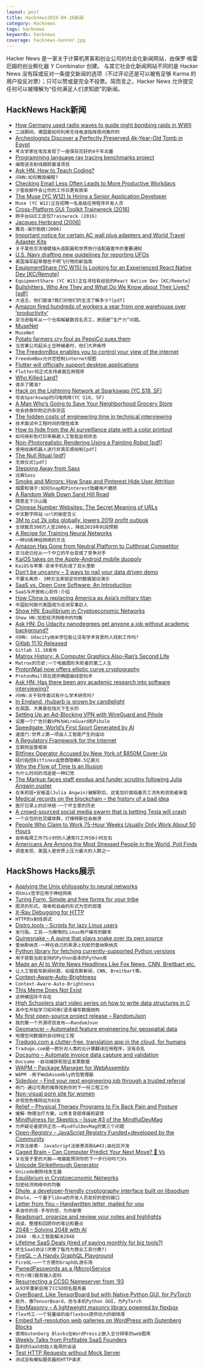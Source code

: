 ```yaml
---
layout: post
title: Hacknews2019-04-26新闻
category: Hacknews
tags: hacknews
keywords: hacknews
coverage: hacknews-banner.jpg
---
```


Hacker News 是一家关于计算机黑客和创业公司的社会化新闻网站，由保罗·格雷厄姆的创业孵化器 Y Combinator 创建。
与其它社会化新闻网站不同的是 Hacker News 没有踩或反对一条提交新闻的选项（不过评论还是可以被有足够 Karma 的用户投反对票）；只可以赞或是完全不投票。简而言之，Hacker News 允许提交任何可以被理解为“任何满足人们求知欲”的新闻。

## HackNews Hack新闻


- [How Germany used radio waves to guide night bombing raids in WWII](https://medium.com/lessons-from-history/england-was-almost-destroyed-by-radio-waves-df70830e8593)
- `二战期间，德国是如何利用无线电波指挥夜间轰炸的`
- [Archeologists Discover a Perfectly Preserved 4k-Year-Old Tomb in Egypt](https://mymodernmet.com/khuwy-egyptian-tomb-saqqara/)
- `考古学家在埃及发现了一座保存完好的4千年古墓`
- [Programming language ray tracing benchmarks project](https://github.com/niofis/raybench)
- `编程语言射线跟踪基准项目`
- [Ask HN: How to Teach Coding?](item?id=19741408)
- `问HN:如何教授编程?`
- [Checking Email Less Often Leads to More Productive Workdays](https://www.studyfinds.org/study-checking-email-less-often-more-productive-workday-managers/)
- `少查收邮件会让你的工作日更有效率`
- [The Muse (YC W12) Is Hiring a Senior Application Developer](https://www.themuse.com/jobs/themuse/application-developer)
- `Muse (YC W12)正在招聘一名高级应用程序开发人员`
- [Cross-Platform GUI Toolkit Trainwreck (2016)](https://blog.johnnovak.net/2016/05/29/cross-platform-gui-trainwreck-2016-edition/)
- `跨平台GUI工具包Trainwreck (2016)`
- [Jacques Herbrand (2006)](http://www-history.mcs.st-and.ac.uk/Biographies/Herbrand.html)
- `雅克·海尔勃朗(2006)`
- [Important notice for certain AC wall plug adapters and World Travel Adapter Kits](https://www.apple.com/newsroom/2019/04/important-notice-for-certain-ac-wall-plug-adapters-and-apple-world-travel-adapter-kits/)
- `关于某些交流墙壁插头适配器和世界旅行适配器套件的重要通知`
- [U.S. Navy drafting new guidelines for reporting UFOs](https://www.politico.com/story/2019/04/23/us-navy-guidelines-reporting-ufos-1375290)
- `美国海军起草报告不明飞行物的新指南`
- [EquipmentShare (YC W15) Is Looking for an Experienced React Native Dev [KC/Remote]](https://www.equipmentshare.com/careers/openings?gh_jid=1528655)
- `EquipmentShare (YC W15)正在寻找有经验的React Native Dev [KC/Remote]`
- [Bullshitters. Who Are They and What Do We Know about Their Lives? [pdf]](http://ftp.iza.org/dp12282.pdf)
- `大话王。他们是谁?我们对他们的生活了解多少?[pdf]`
- [Amazon fired hundreds of workers a year from one warehouse over ‘productivity’](https://www.theverge.com/2019/4/25/18516004/amazon-warehouse-fulfillment-centers-productivity-firing-terminations)
- `亚马逊每年从一个仓库解雇数百名员工，原因是“生产力”问题。`
- [MuseNet](https://openai.com/blog/musenet/)
- `MuseNet`
- [Potato farmers cry foul as PepsiCo sues them](https://www.thehindu.com/business/Industry/potato-farmers-cry-foul-as-pepsico-sues-them/article26936480.ece?homepage=true)
- `当百事公司起诉土豆种植者时，他们大声疾呼`
- [The FreedomBox enables you to control your view of the internet](https://www.zdnet.com/article/put-the-internet-back-under-your-control-with-the-freedombox/)
- `FreedomBox允许您控制internet视图`
- [Flutter will officially support desktop applications](https://github.com/flutter/flutter/wiki/Desktop-shells)
- `Flutter将正式支持桌面应用程序`
- [Who Killed Lard?](https://www.npr.org/sections/money/2012/02/03/146356117/who-killed-lard)
- `谁杀了猪油?`
- [Hack on the Lightning Network at Sparkswap (YC S18, SF)](https://keyvalues.com/sparkswap)
- `攻击Sparkswap的闪电网络(YC S18, SF)`
- [A Man Who’s Going to Save Your Neighborhood Grocery Store](https://longreads.com/2019/04/23/the-man-whos-going-to-save-your-grocery-store/)
- `他会拯救你附近的杂货店`
- [The hidden costs of engineering time in technical interviewing](http://blog.interviewing.io/you-probably-dont-factor-in-engineering-time-when-calculating-cost-per-hire-heres-why-you-really-should/)
- `技术面试中工程时间的隐性成本`
- [How to hide from the AI surveillance state with a color printout](https://www.technologyreview.com/f/613409/how-to-hide-from-the-ai-surveillance-state-with-a-color-printout/)
- `如何用彩色打印来躲避人工智能监视状态`
- [Non-Photorealistic Rendering Using a Painting Robot [pdf]](http://graphics.uni-konstanz.de/publikationen/Lindemeier2015HardwareBasedNon/Lindemeier2015HardwareBasedNon.pdf)
- `使用绘画机器人进行非真实感绘制[pdf]`
- [The Null Ritual [pdf]](https://library.mpib-berlin.mpg.de/ft/gg/GG_Null_2004.pdf)
- `无效仪式[pdf]`
- [Stepping Away from Sass](https://cathydutton.co.uk/posts/why-i-stopped-using-sass/)
- `远离Sass`
- [Smoke and Mirrors: How Snap and Pinterest Hide User Attrition](https://beth.technology/how-snap-and-pinterest-hide-user-attrition/)
- `烟雾和镜子:如何Snap和Pinterest隐藏用户磨损`
- [A Random Walk Down Sand Hill Road](https://tomtunguz.com/a-random-walk-down-sand-hill-road/)
- `随意走下沙山路`
- [Chinese Number Websites: The Secret Meaning of URLs](https://newrepublic.com/article/117608/chinese-number-websites-secret-meaning-urls)
- `中文数字网站:url的秘密含义`
- [3M to cut 2k jobs globally, lowers 2019 profit outlook](https://www.reuters.com/article/us-3m-results/3m-to-cut-2000-jobs-globally-lowers-2019-profit-outlook-idUSKCN1S11EI)
- `全球裁员300万人至2000人，降低2019年利润预期`
- [A Recipe for Training Neural Networks](https://karpathy.github.io/2019/04/25/recipe/)
- `一种训练神经网络的方法`
- [Amazon Has Gone from Neutral Platform to Cutthroat Competitor](https://onezero.medium.com/open-source-betrayed-industry-leaders-accuse-amazon-of-playing-a-rigged-game-with-aws-67177bc748b7?gi=356d74c0b36e)
- `亚马逊已经从一个中立的平台变成了竞争对手`
- [KaiOS takes on the Apple-Android mobile duopoly](https://www.economist.com/business/2019/04/27/kaios-takes-on-the-apple-android-mobile-duopoly)
- `KaiOS与苹果-安卓手机形成了双头垄断`
- [Don’t be uncanny – 3 ways to nail your data driven demo](https://www.tonic.ai/post/3-ways-to-nail-your-demo-data/)
- `不要太离奇- 3种方法来锁定你的数据驱动演示`
- [SaaS vs. Open Core Software: An Introduction](https://gravitational.com/blog/open-core-vs-saas-intro/)
- `SaaS与开放核心软件:介绍`
- [How China is replacing America as Asia’s military titan](https://www.reuters.com/investigates/special-report/china-army-xi/)
- `中国如何取代美国成为亚洲军事巨人`
- [Show HN: Equilibrium in Cryptoeconomic Networks](https://solmaz.io/2019/04/20/equilibrium-cryptoeconomic-networks/)
- `Show HN:加密经济网络中的均衡`
- [Ask HN: Do Udacity nanodegrees get anyone a job without academic background?](item?id=19749717)
- `问HN: Udacity纳米学位能让没有学术背景的人找到工作吗?`
- [Gitlab 11.10 Released](https://about.gitlab.com/2019/04/22/gitlab-11-10-released/)
- `Gitlab 11.10发布`
- [Matrox History: A Computer Graphics Also-Ran’s Second Life](https://tedium.co/2019/04/23/matrox-graphics-history/)
- `Matrox的历史:一个电脑图形失败者的第二人生`
- [ProtonMail now offers elliptic curve cryptography](https://protonmail.com/blog/elliptic-curve-cryptography/)
- `ProtonMail现在提供椭圆曲线密码术`
- [Ask HN: Has there been any academic research into software interviewing?](item?id=19747821)
- `问HN:关于软件面试有什么学术研究吗?`
- [In England, rhubarb is grown by candlelight](http://www.bbc.com/travel/story/20190424-the-english-vegetable-picked-by-candlelight)
- `在英国，大黄是在烛光下生长的`
- [Setting Up an Ad-Blocking VPN with WireGuard and Pihole](https://drexl.me/guides/wireguard-pihole-vpn-setup.html)
- `设置一个广告拦截VPN与WireGuard和Pihole`
- [Speedgate: World’s First Sport Generated by AI](https://news.developer.nvidia.com/speedgate-worlds-first-sport-generated-by-ai)
- `速度门:世界上第一项由人工智能产生的运动`
- [A Regulatory Framework for the Internet](https://stratechery.com/2019/a-regulatory-framework-for-the-internet/)
- `互联网监管框架`
- [Bitfinex Operator Accused by New York of $850M Cover-Up](https://www.bloomberg.com/news/articles/2019-04-25/bitfinex-operator-accused-by-new-york-of-850-million-coverup?utm_source=google&amp;utm_medium=bd&amp;cmpId=google)
- `纽约指控Bitfinex运营商隐瞒8.5亿美元`
- [Why the Flow of Time Is an Illusion](http://nautil.us/issue/71/flow/why-the-flow-of-time-is-an-illusion)
- `为什么时间的流逝是一种幻觉`
- [The Markup faces staff exodus and funder scrutiny following Julia Angwin ouster](https://techcrunch.com/2019/04/25/the-markup-faces-staff-exodus-and-funder-scrutiny-following-ouster-of-julia-angwin/)
- `在朱莉娅•安格温(Julia Angwin)被解职后，这笔加价面临着员工流失和资助者审查`
- [Medical records on the blockchain – the history of a bad idea](https://davidgerard.co.uk/blockchain/2019/04/20/medical-records-on-the-blockchain-the-history-of-a-bad-idea/)
- `医疗记录上的区块链-一个坏主意的历史`
- [A crowd-sourced social media swarm that is betting Tesla will crash](https://www.latimes.com/business/autos/la-fi-hy-tesla-short-sellers-musk-20190408-story.html)
- `一个众包的社交媒体群，打赌特斯拉会崩溃`
- [People Who Claim to Work 75-Hour Weeks Usually Only Work About 50 Hours](http://nymag.com/intelligencer/2019/04/people-who-claim-to-work-75-hour-weeks-are-lying.html)
- `自称每周工作75小时的人通常只工作50小时左右`
- [Americans Are Among the Most Stressed People in the World, Poll Finds](https://www.nytimes.com/2019/04/25/us/americans-stressful.html)
- `调查发现，美国人是世界上压力最大的人群之一`


## HackShows Hacks展示

- [ Applying the Unix philosophy to neural networks](https://github.com/cloudkj/layer)
- `将Unix哲学应用于神经网络`
- [ Turing Form. Simple and free forms for your tribe](https://turingform.com/)
- `图灵的形式。简单和自由的形式为您的部落`
- [ X-Ray Debugging for HTTP](https://httptoolkit.tech/blog/xray-debugging-for-http/)
- `HTTP的x射线调试`
- [ Distro.tools - Scripts for lazy Linux users](https://distro.tools/)
- `发行版。工具——为懒惰的Linux用户编写的脚本`
- [ Quinesnake – A quine that plays snake over its own source](https://github.com/taylorconor/quinesnake)
- `奎纳斯纳克-一种在自己的来源上玩蛇的奎纳斯纳克`
- [ Python library for fetching currently-supported Python versions](https://pypi.org/project/pyversion-info/)
- `用于获取当前支持的Python版本的Python库`
- [ Made an AI to Write News Headlines Like Fox News, CNN, Breitbart etc.](http://headline.adymatic.com/)
- `让人工智能写新闻标题，如福克斯新闻，CNN, Breitbart等。`
- [ Context-Aware-Auto-Brightness](https://github.com/timonoko/Context-Aware-Auto-Brightness)
- `Context-Aware-Auto-Brightness`
- [ This Meme Does Not Exist](https://imgflip.com/ai-meme)
- `这种模因并不存在`
- [ High Schoolers start video series on how to write data structures in C](https://news.ycombinator.com/item?id=19744253)
- `高中生开始学习如何用C语言编写数据结构`
- [ My first open-source project release – RandomJson](https://github.com/mangatmodi/RandomJson)
- `我的第一个开源项目发布——RandomJson`
- [ Geomancer – Automated feature engineering for geospatial data](https://github.com/thinkingmachines/geomancer)
- `地理空间数据的自动特征工程`
- [ Tradugo.com a clutter-free, translation app in the cloud, for humans](https://www.tradugo.com/)
- `Tradugo.com是一款针对人类的云计算翻译应用程序，没有杂乱`
- [ Docsumo – Automate invoice data capture and validation](https://docsumo.com/)
- `Docsumo -自动捕获和验证发票数据`
- [ WAPM – Package Manager for WebAssembly](https://wapm.io/?hn)
- `WAPM -用于WebAssembly的包管理器`
- [ Sidedoor – Find your next engineering job through a trusted referral](https://www.sidedoor.jobs)
- `侧门-通过可靠的推荐找到你的下一份工程工作`
- [ Non-visual porn site for women](https://news.ycombinator.com/item?id=19749859)
- `非视觉色情网站为妇女`
- [ Relief – Physical Therapy Programs to Fix Back Pain and Posture](http://userelief.com)
- `缓解-物理治疗方案，以修复背部疼痛和姿势`
- [ Mindfulness for Skeptics – Issue #3 of the MindfulDevMag](https://mindfuldevmag.com)
- `为怀疑论者提供正念——MindfulDevMag的第三个问题`
- [ Open-Registry – JavaScript Registry Funded&#43;developed by the Community](https://open-registry.dev/)
- `开放注册表- JavaScript注册表资助&#43;由社区开发`
- [ Caged Brain – Can Computer Predict Your Next Move? 🧠 Vs](https://towardsdatascience.com/caged-brain-can-computer-predict-your-next-move-vs-aa96b360fe47)
- `关在笼子里的大脑——电脑能预测你的下一步行动吗?🧠Vs`
- [ Unicode Strikethrough Generator](https://beautifuldingbats.com/strikethrough-generator)
- `Unicode删除线发生器`
- [ Equilibrium in Cryptoeconomic Networks](https://solmaz.io/2019/04/20/equilibrium-cryptoeconomic-networks/)
- `加密经济网络中的均衡`
- [ Dhole, a developer-friendly cryptography interface built on libsodium](https://dholecrypto.com)
- `Dhole，一个基于libna的开发人员友好的密码接口`
- [ Letter from You – Handwritten letter, mailed for you](https://letterfromyou.com/)
- `来自你的信-手写的信，为你邮寄`
- [ Readsmart, organize and review your notes and highlights](https://readsmart.co/?ref=hackernews)
- `阅读，整理和回顾你的笔记和要点`
- [ 2048 – Solving 2048 with AI](https://towardsdatascience.com/2048-solving-2048-with-monte-carlo-tree-search-ai-2dbe76894bab)
- `2048 -用人工智能解决2048`
- [ Lifetime SaaS Deals (tired of paying monthly for biz tools?)](https://vumiu.com/dashboard/)
- `终生SaaS协议(厌倦了每月为商业工具付费?)`
- [ FireQL – A Handy GraphQL Playground](https://www.producthunt.com/posts/fireql)
- `FireQL——一个方便的GraphQL游乐场`
- [ PwnedPasswords as a (Micro)Service](https://news.ycombinator.com/item?id=19743685)
- `作为(微)服务输入密码`
- [ Resurrecting a CCSO Nameserver from &#39;93](https://github.com/michael-lazar/ccso-nameserver)
- `从93年重新启用了CCSO同名服务器`
- [ OverBoard, Like TensorBoard but with Native Python GUI, for PyTorch](https://github.com/jotaf98/overboard)
- `舷外，像TensorBoard，但与本机Python GUI，为PyTorch`
- [ FlexMasonry – A lightweight masonry library powered by flexbox](https://flexmasonry.now.sh)
- `flex圬工-一个轻量级的由flexbox提供动力的砌体库`
- [ Embed full-resolution web galleries on WordPress with Gutenberg Blocks](https://mag.prodibi.com/2019/04/17/prodibi-feature-spotlight-new-plugin-for-wordpress-5/)
- `使用Gutenberg Blocks在WordPress上嵌入全分辨率的web图库`
- [ Weekly Talks from Profitable SaaS Founders](https://www.opsimath.co/?saas)
- `盈利的SaaS创始人每周的谈话`
- [ Test HTTP Requests without Mock Server](https://github.com/Vatavuk/verano-http)
- `测试没有模拟服务器的HTTP请求`


